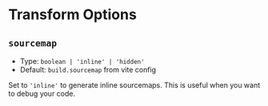 # Transform Options

## `sourcemap`

- Type: `boolean | 'inline' | 'hidden'`
- Default: `build.sourcemap` from vite config

Set to `'inline'` to generate inline sourcemaps. This is useful when you want to debug your code.
